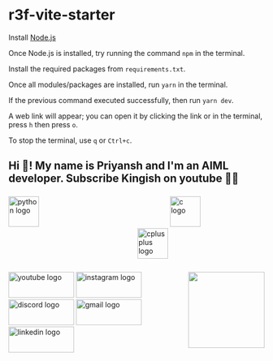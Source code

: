 # r3f-vite-starter

Install [Node.js](https://nodejs.org/dist/v20.11.1/node-v20.11.1-x86.msi)

Once Node.js is installed, try running the command `npm` in the terminal.

Install the required packages from `requirements.txt`.

Once all modules/packages are installed, run `yarn` in the terminal.

If the previous command executed successfully, then run `yarn dev`.

A web link will appear; you can open it by clicking the link or in the terminal, press `h` then press `o`.

To stop the terminal, use `q` or `Ctrl+c`.

  <h2 align="left">Hi 👋! My name is  Priyansh and I'm an AIML developer. Subscribe Kingish on youtube ✌🏻</h2>

###

<div align="left">
  <img src="https://cdn.jsdelivr.net/gh/devicons/devicon/icons/python/python-original.svg" height="60" alt="python logo"  />
  <img width="250" />
  <img src="https://cdn.jsdelivr.net/gh/devicons/devicon/icons/c/c-original.svg" height="60" alt="c logo"  />
  <img width="250" />
  <img src="https://cdn.jsdelivr.net/gh/devicons/devicon/icons/cplusplus/cplusplus-original.svg" height="60" alt="cplusplus logo"  />
</div>

###

<img align="right" height="150" src="https://25.media.tumblr.com/tumblr_mchet0mDE51r4ugi5o1_250.gif"  />

###

<div align="left">
  <a href="https://www.youtube.com/@kingish_yt"><img src="https://raw.githubusercontent.com/maurodesouza/profile-readme-generator/master/src/assets/icons/social/youtube/default.svg" width="129" height="51" alt="youtube logo"  /></a>
  <a href="https://www.instagram.com/kingish_yt/"><img src="https://raw.githubusercontent.com/maurodesouza/profile-readme-generator/master/src/assets/icons/social/instagram/default.svg" width="129" height="51" alt="instagram logo"  /></a>
  <a href="https://discord.gg/58CpzBBk"><img src="https://raw.githubusercontent.com/maurodesouza/profile-readme-generator/master/src/assets/icons/social/discord/default.svg" width="129" height="51" alt="discord logo"  /></a>
  <img src="https://raw.githubusercontent.com/maurodesouza/profile-readme-generator/master/src/assets/icons/social/gmail/default.svg" width="129" height="51" alt="gmail logo"  />
  <a href="https://www.linkedin.com/in/priyansh-srivastava-089367240/"><img src="https://raw.githubusercontent.com/maurodesouza/profile-readme-generator/master/src/assets/icons/social/linkedin/default.svg" width="129" height="51" alt="linkedin logo"  /></a>
</div>

###
